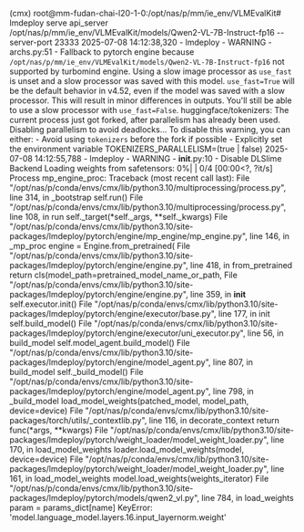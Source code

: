 (cmx) root@mm-fudan-chai-l20-1-0:/opt/nas/p/mm/ie_env/VLMEvalKit# lmdeploy serve api_server /opt/nas/p/mm/ie_env/VLMEvalKit/models/Qwen2-VL-7B-Instruct-fp16 --server-port 23333
2025-07-08 14:12:38,320 - lmdeploy - WARNING - archs.py:51 - Fallback to pytorch engine because `/opt/nas/p/mm/ie_env/VLMEvalKit/models/Qwen2-VL-7B-Instruct-fp16` not supported by turbomind engine.
Using a slow image processor as `use_fast` is unset and a slow processor was saved with this model. `use_fast=True` will be the default behavior in v4.52, even if the model was saved with a slow processor. This will result in minor differences in outputs. You'll still be able to use a slow processor with `use_fast=False`.
huggingface/tokenizers: The current process just got forked, after parallelism has already been used. Disabling parallelism to avoid deadlocks...
To disable this warning, you can either:
        - Avoid using `tokenizers` before the fork if possible
        - Explicitly set the environment variable TOKENIZERS_PARALLELISM=(true | false)
2025-07-08 14:12:55,788 - lmdeploy - WARNING - __init__.py:10 - Disable DLSlime Backend
Loading weights from safetensors:   0%|                                                                                | 0/4 [00:00<?, ?it/s]
Process mp_engine_proc:
Traceback (most recent call last):
  File "/opt/nas/p/conda/envs/cmx/lib/python3.10/multiprocessing/process.py", line 314, in _bootstrap
    self.run()
  File "/opt/nas/p/conda/envs/cmx/lib/python3.10/multiprocessing/process.py", line 108, in run
    self._target(*self._args, **self._kwargs)
  File "/opt/nas/p/conda/envs/cmx/lib/python3.10/site-packages/lmdeploy/pytorch/engine/mp_engine/mp_engine.py", line 146, in _mp_proc
    engine = Engine.from_pretrained(
  File "/opt/nas/p/conda/envs/cmx/lib/python3.10/site-packages/lmdeploy/pytorch/engine/engine.py", line 418, in from_pretrained
    return cls(model_path=pretrained_model_name_or_path,
  File "/opt/nas/p/conda/envs/cmx/lib/python3.10/site-packages/lmdeploy/pytorch/engine/engine.py", line 359, in __init__
    self.executor.init()
  File "/opt/nas/p/conda/envs/cmx/lib/python3.10/site-packages/lmdeploy/pytorch/engine/executor/base.py", line 177, in init
    self.build_model()
  File "/opt/nas/p/conda/envs/cmx/lib/python3.10/site-packages/lmdeploy/pytorch/engine/executor/uni_executor.py", line 56, in build_model
    self.model_agent.build_model()
  File "/opt/nas/p/conda/envs/cmx/lib/python3.10/site-packages/lmdeploy/pytorch/engine/model_agent.py", line 807, in build_model
    self._build_model()
  File "/opt/nas/p/conda/envs/cmx/lib/python3.10/site-packages/lmdeploy/pytorch/engine/model_agent.py", line 798, in _build_model
    load_model_weights(patched_model, model_path, device=device)
  File "/opt/nas/p/conda/envs/cmx/lib/python3.10/site-packages/torch/utils/_contextlib.py", line 116, in decorate_context
    return func(*args, **kwargs)
  File "/opt/nas/p/conda/envs/cmx/lib/python3.10/site-packages/lmdeploy/pytorch/weight_loader/model_weight_loader.py", line 170, in load_model_weights
    loader.load_model_weights(model, device=device)
  File "/opt/nas/p/conda/envs/cmx/lib/python3.10/site-packages/lmdeploy/pytorch/weight_loader/model_weight_loader.py", line 161, in load_model_weights
    model.load_weights(weights_iterator)
  File "/opt/nas/p/conda/envs/cmx/lib/python3.10/site-packages/lmdeploy/pytorch/models/qwen2_vl.py", line 784, in load_weights
    param = params_dict[name]
KeyError: 'model.language_model.layers.16.input_layernorm.weight'
